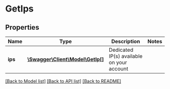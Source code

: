 # GetIps

## Properties
Name | Type | Description | Notes
------------ | ------------- | ------------- | -------------
**ips** | [**\Swagger\Client\Model\GetIp[]**](GetIp.md) | Dedicated IP(s) available on your account | 

[[Back to Model list]](../README.md#documentation-for-models) [[Back to API list]](../README.md#documentation-for-api-endpoints) [[Back to README]](../README.md)



